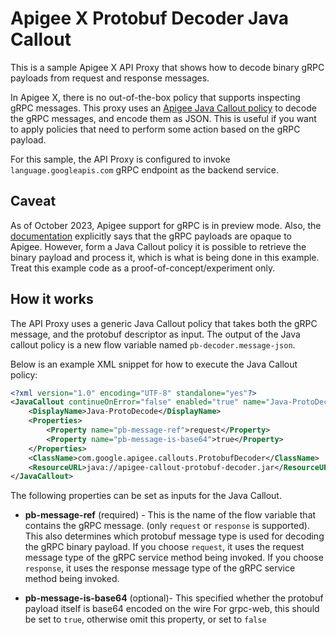 # Apigee X Protobuf Decoder Java Callout

This is a sample Apigee X API Proxy that shows how to decode binary gRPC payloads from request and response messages.

In Apigee X, there is no out-of-the-box policy that supports inspecting gRPC messages. This proxy uses an [Apigee Java Callout policy](https://cloud.google.com/apigee/docs/api-platform/reference/policies/java-callout-policy)
to decode the gRPC messages, and encode them as JSON. This is useful if you want to apply policies that need to perform
some action based on the gRPC payload. 


For this sample, the API Proxy is configured to invoke `language.googleapis.com` gRPC endpoint as the backend service.

## Caveat

As of October 2023, Apigee support for gRPC is in preview mode. Also, the [documentation](https://cloud.google.com/apigee/docs/api-platform/fundamentals/build-simple-api-proxy#creating-grpc-api-proxies) 
explicitly says that the gRPC payloads are opaque to Apigee. However, form a Java Callout policy it is possible to retrieve the
binary payload and process it, which is what is being done in this example. Treat this example code as a proof-of-concept/experiment only.

## How it works

The API Proxy uses a generic Java Callout policy that takes both the gRPC message, and the protobuf descriptor as input.
The output of the Java callout policy is a new flow variable named `pb-decoder.message-json`.

Below is an example XML snippet for how to execute the Java Callout policy:

```xml
<?xml version="1.0" encoding="UTF-8" standalone="yes"?>
<JavaCallout continueOnError="false" enabled="true" name="Java-ProtoDecode">
    <DisplayName>Java-ProtoDecode</DisplayName>
    <Properties>
        <Property name="pb-message-ref">request</Property>
        <Property name="pb-message-is-base64">true</Property>
    </Properties>
    <ClassName>com.google.apigee.callouts.ProtobufDecoder</ClassName>
    <ResourceURL>java://apigee-callout-protobuf-decoder.jar</ResourceURL>
</JavaCallout>
```

The following properties can be set as inputs for the Java Callout. 

* **pb-message-ref** (required) - This is the name of the flow variable that contains the gRPC message. (only `request` or `response` is supported).
  This also determines which protobuf message type is used for decoding the gRPC binary payload. 
  If you choose `request`, it uses the request message type of the gRPC service method being invoked.
  If you choose `response`, it uses the response message type of the gRPC service method being invoked.

* **pb-message-is-base64** (optional)- This specified whether the protobuf payload itself is base64 encoded on the wire
  For grpc-web, this should be set to `true`, otherwise omit this property, or set to `false`
